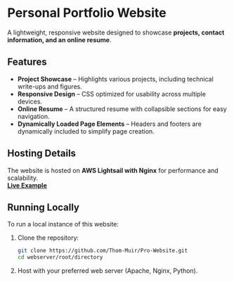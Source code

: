 # Personal Portfolio Website  
A lightweight, responsive website designed to showcase **projects, contact information, and an online resume**.  

## Features  
- **Project Showcase** – Highlights various projects, including technical write-ups and figures.  
- **Responsive Design** – CSS optimized for usability across multiple devices.  
- **Online Resume** – A structured resume with collapsible sections for easy navigation.  
- **Dynamically Loaded Page Elements** – Headers and footers are dynamically included to simplify page creation.  

## Hosting Details  
The website is hosted on **AWS Lightsail with Nginx** for performance and scalability.  
	**[Live Example](https://www.thomasmuirit.com)**  

## Running Locally  
To run a local instance of this website:  
1. Clone the repository:  
   ```bash
   git clone https://github.com/Thom-Muir/Pro-Website.git  
   cd webserver/root/directory  
   ```
2. Host with your preferred web server (Apache, Nginx, Python).
